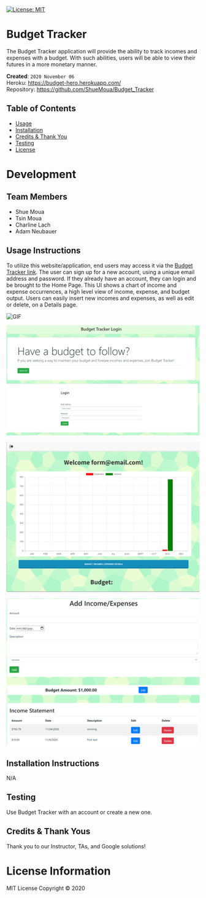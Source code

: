 [![License: MIT](https://img.shields.io/badge/License-MIT-red.svg)](https://opensource.org/licenses/MIT)
# Budget Tracker
The Budget Tracker application will provide the ability to track incomes and expenses with a budget. With such abilities, users will be able to view their futures in a more monetary manner.

**Created**: `2020 November 06`
<br>
Heroku: https://budget-hero.herokuapp.com/
<br>
Repository: https://github.com/ShueMoua/Budget_Tracker

## Table of Contents
* [Usage](#usage)
* [Installation](#installation)
* [Credits & Thank You](#credits)
* [Testing](#testing)
* [License](#license)

# Development
## Team Members
* Shue Moua
* Tsin Moua
* Charline Lach
* Adam Neubauer

## Usage Instructions
To utilize this website/application, end users may access it via the [Budget Tracker link](https://budget-hero.herokuapp.com). The user can sign up for a new account, using a unique email address and password. If they already have an account, they can login and be brought to the Home Page. This UI shows a chart of income and expense occurrences, a high level view of income, expense, and budget output. Users can easily insert new incomes and expenses, as well as edit or delete, on a Details page.
<br>

![GIF](./public/images/budgetGIF.gif)
<br>

![Login](./public/images/login.png)
<br>

![Home Page](./public/images/home_budget1.png)
<br>

![Detail Page](./public/images/detail1.png)
<br>

## Installation Instructions
N/A

## Testing
Use Budget Tracker with an account or create a new one.

## Credits & Thank Yous
Thank you to our Instructor, TAs, and Google solutions!

# License Information
MIT License
Copyright © 2020
